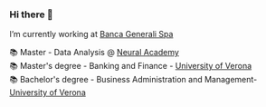 ### Hi there 👋

I’m currently working at <a href="https://www.bancageneraliprivate.it/homepage"> Banca Generali Spa</a>

📚 Master - Data Analysis @ <a href="https://www.linkedin.com/school/neuralacademy/?originalSubdomain=it"> Neural Academy </a>  
📚 Master's degree - Banking and Finance - <a href="https://www.univr.it/en/home"> University of Verona</a>  
📚 Bachelor's degree - Business Administration and Management- <a href="https://www.univr.it/en/home"> University of Verona</a>  

